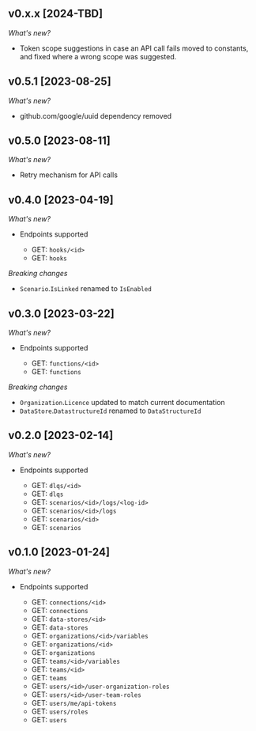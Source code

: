 ## v0.x.x [2024-TBD]

_What's new?_

- Token scope suggestions in case an API call fails moved to constants, and fixed where a wrong scope was suggested.

## v0.5.1 [2023-08-25]

_What's new?_

- github.com/google/uuid dependency removed

## v0.5.0 [2023-08-11]

_What's new?_

- Retry mechanism for API calls

## v0.4.0 [2023-04-19]

_What's new?_

- Endpoints supported

  - GET: `hooks/<id>`
  - GET: `hooks`

_Breaking changes_
- `Scenario`.`IsLinked` renamed to `IsEnabled`

## v0.3.0 [2023-03-22]

_What's new?_

- Endpoints supported

  - GET: `functions/<id>`
  - GET: `functions`

_Breaking changes_

  - `Organization`.`Licence` updated to match current documentation
  - `DataStore`.`DatastructureId` renamed to `DataStructureId`
 
## v0.2.0 [2023-02-14]

_What's new?_

- Endpoints supported

  - GET: `dlqs/<id>`
  - GET: `dlqs`
  - GET: `scenarios/<id>/logs/<log-id>`
  - GET: `scenarios/<id>/logs`
  - GET: `scenarios/<id>`
  - GET: `scenarios`

## v0.1.0 [2023-01-24]

_What's new?_

- Endpoints supported

  - GET: `connections/<id>`
  - GET: `connections`
  - GET: `data-stores/<id>`
  - GET: `data-stores`
  - GET: `organizations/<id>/variables`
  - GET: `organizations/<id>`
  - GET: `organizations`
  - GET: `teams/<id>/variables`
  - GET: `teams/<id>`
  - GET: `teams`
  - GET: `users/<id>/user-organization-roles`
  - GET: `users/<id>/user-team-roles`
  - GET: `users/me/api-tokens`
  - GET: `users/roles`
  - GET: `users`
